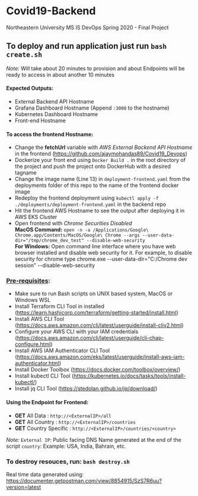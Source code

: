 # Covid19-Backend
Northeastern University MS IS DevOps Spring 2020 - Final Project

## To deploy and run application just run `bash create.sh`

_Note:_
Will take about 20 minutes to provision and about Endpoints will be ready to access in about another 10 minutes

#### Expected Outputs:
* External Backend API Hostname
* Grafana Dashboard Hostname (Append `:3000` to the hostname)
* Kubernetes Dashboard Hostname
* Front-end Hostname 

#### To access the frontend Hostname:

* Change the **fetchUrl** variable with _AWS External Backend API Hostname_ in the frontend (https://github.com/ajaymohandas89/Covid19_Devops)
* Dockerize your front end using `Docker Build .` in the root directory of the project and push the project onto DockerHub with a desired tagname
* Change the image name (Line 13) in `deployment-frontend.yaml` from the deployments folder of this repo to the name of the frontend docker image
* Redeploy the frontend deployment using `kubectl apply -f ./deployments/deployment-frontend.yaml` in the backend repo
* Hit the frontend AWS Hostname to see the output after deploying it in AWS EKS Cluster
* Open frontend with _Chrome Securities Disabled_ <br/>
**MacOS Command:** `open -n -a /Applications/Google\ Chrome.app/Contents/MacOS/Google\ Chrome --args --user-data-dir="/tmp/chrome_dev_test" --disable-web-security` </br>
**For Windows:** Open command line interface where you have web browser installed and disable web security for it. For example, to disable security for chrome type chrome.exe --user-data-dir="C:/Chrome dev session" --disable-web-security

### <ins> Pre-requisites</ins>:
* Make sure to run Bash scripts on UNIX based system, MacOS or Windows WSL
* Install Terraform CLI Tool in installed (https://learn.hashicorp.com/terraform/getting-started/install.html)
* Install AWS CLI Tool (https://docs.aws.amazon.com/cli/latest/userguide/install-cliv2.html)
* Configure your AWS CLI with your IAM credentials (https://docs.aws.amazon.com/cli/latest/userguide/cli-chap-configure.html)
* Install AWS IAM Authenticator CLI Tool (https://docs.aws.amazon.com/eks/latest/userguide/install-aws-iam-authenticator.html)
* Install Docker Toolbox (https://docs.docker.com/toolbox/overview/)
* Install kubectl CLI Tool (https://kubernetes.io/docs/tasks/tools/install-kubectl/)
* Install jq CLI Tool (https://stedolan.github.io/jq/download/)

#### Using the Endpoint for Frontend:

* **GET** All Data : `http://<ExternalIP>/all`
* **GET** All Country : `http://<ExternalIP>/countries`
* **GET** Country Specific : `http://<ExternalIP>/countries/<country>`

_Note:_
`External IP`: Public facing DNS Name generated at the end of the script
`country`: Example: USA, India, Bahrain, etc.

### To destroy resouces, run: `bash destroy.sh`

Real time data generated using: 
https://documenter.getpostman.com/view/8854915/SzS7R6uu?version=latest
